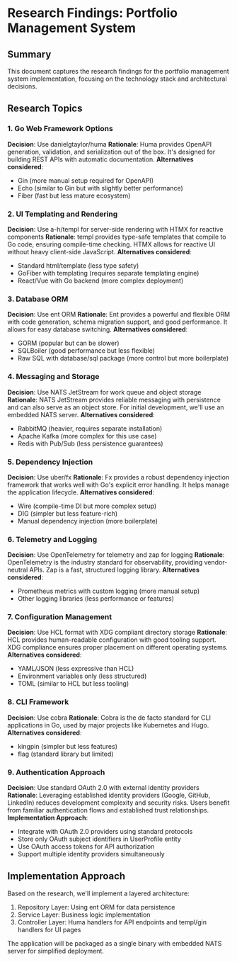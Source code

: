 # Research Findings: Portfolio Management System

## Summary
This document captures the research findings for the portfolio management system implementation, focusing on the technology stack and architectural decisions.

## Research Topics

### 1. Go Web Framework Options
**Decision**: Use danielgtaylor/huma
**Rationale**: Huma provides OpenAPI generation, validation, and serialization out of the box. It's designed for building REST APIs with automatic documentation.
**Alternatives considered**: 
- Gin (more manual setup required for OpenAPI)
- Echo (similar to Gin but with slightly better performance)
- Fiber (fast but less mature ecosystem)

### 2. UI Templating and Rendering
**Decision**: Use a-h/templ for server-side rendering with HTMX for reactive components
**Rationale**: templ provides type-safe templates that compile to Go code, ensuring compile-time checking. HTMX allows for reactive UI without heavy client-side JavaScript.
**Alternatives considered**:
- Standard html/template (less type safety)
- GoFiber with templating (requires separate templating engine)
- React/Vue with Go backend (more complex deployment)

### 3. Database ORM
**Decision**: Use ent ORM
**Rationale**: Ent provides a powerful and flexible ORM with code generation, schema migration support, and good performance. It allows for easy database switching.
**Alternatives considered**:
- GORM (popular but can be slower)
- SQLBoiler (good performance but less flexible)
- Raw SQL with database/sql package (more control but more boilerplate)

### 4. Messaging and Storage
**Decision**: Use NATS JetStream for work queue and object storage
**Rationale**: NATS JetStream provides reliable messaging with persistence and can also serve as an object store. For initial development, we'll use an embedded NATS server.
**Alternatives considered**:
- RabbitMQ (heavier, requires separate installation)
- Apache Kafka (more complex for this use case)
- Redis with Pub/Sub (less persistence guarantees)

### 5. Dependency Injection
**Decision**: Use uber/fx
**Rationale**: Fx provides a robust dependency injection framework that works well with Go's explicit error handling. It helps manage the application lifecycle.
**Alternatives considered**:
- Wire (compile-time DI but more complex setup)
- DIG (simpler but less feature-rich)
- Manual dependency injection (more boilerplate)

### 6. Telemetry and Logging
**Decision**: Use OpenTelemetry for telemetry and zap for logging
**Rationale**: OpenTelemetry is the industry standard for observability, providing vendor-neutral APIs. Zap is a fast, structured logging library.
**Alternatives considered**:
- Prometheus metrics with custom logging (more manual setup)
- Other logging libraries (less performance or features)

### 7. Configuration Management
**Decision**: Use HCL format with XDG compliant directory storage
**Rationale**: HCL provides human-readable configuration with good tooling support. XDG compliance ensures proper placement on different operating systems.
**Alternatives considered**:
- YAML/JSON (less expressive than HCL)
- Environment variables only (less structured)
- TOML (similar to HCL but less tooling)

### 8. CLI Framework
**Decision**: Use cobra
**Rationale**: Cobra is the de facto standard for CLI applications in Go, used by major projects like Kubernetes and Hugo.
**Alternatives considered**:
- kingpin (simpler but less features)
- flag (standard library but limited)

### 9. Authentication Approach
**Decision**: Use standard OAuth 2.0 with external identity providers
**Rationale**: Leveraging established identity providers (Google, GitHub, LinkedIn) reduces development complexity and security risks. Users benefit from familiar authentication flows and established trust relationships.
**Implementation Approach**: 
- Integrate with OAuth 2.0 providers using standard protocols
- Store only OAuth subject identifiers in UserProfile entity
- Use OAuth access tokens for API authorization
- Support multiple identity providers simultaneously

## Implementation Approach
Based on the research, we'll implement a layered architecture:
1. Repository Layer: Using ent ORM for data persistence
2. Service Layer: Business logic implementation
3. Controller Layer: Huma handlers for API endpoints and templ/gin handlers for UI pages

The application will be packaged as a single binary with embedded NATS server for simplified deployment.
